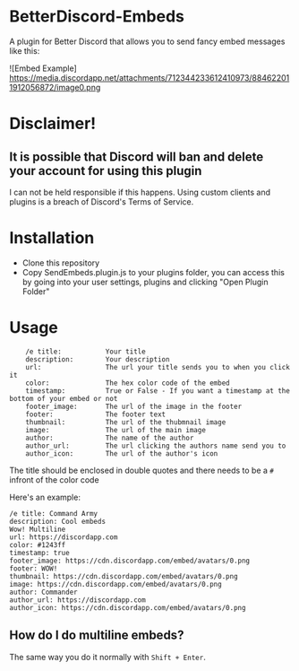 # BetterDiscord-Embeds

A plugin for Better Discord that allows you to send fancy embed messages like this:

![Embed Example] https://media.discordapp.net/attachments/712344233612410973/884622011912056872/image0.png

# Disclaimer!
## It is possible that Discord will ban and delete your account for using this plugin
I can not be held responsible if this happens. Using custom clients and plugins is a breach of Discord's Terms of Service.

# Installation
* Clone this repository
* Copy SendEmbeds.plugin.js to your plugins folder, you can access this by going into your user settings, plugins and clicking "Open Plugin Folder"

# Usage
```
    /e title:           Your title
    description:        Your description
    url:                The url your title sends you to when you click it
    color:              The hex color code of the embed
    timestamp:          True or False - If you want a timestamp at the bottom of your embed or not
    footer_image:       The url of the image in the footer
    footer:             The footer text
    thumbnail:          The url of the thubmnail image
    image:              The url of the main image
    author:             The name of the author
    author_url:         The url clicking the authors name send you to
    author_icon:        The url of the author's icon
```

The title should be enclosed in double quotes and there needs to be a `#` infront of the color code

Here's an example:

```
/e title: Command Army
description: Cool embeds
Wow! Multiline
url: https://discordapp.com
color: #1243ff
timestamp: true
footer_image: https://cdn.discordapp.com/embed/avatars/0.png
footer: WOW!
thumbnail: https://cdn.discordapp.com/embed/avatars/0.png
image: https://cdn.discordapp.com/embed/avatars/0.png
author: Commander 
author_url: https://discordapp.com
author_icon: https://cdn.discordapp.com/embed/avatars/0.png
```

## How do I do multiline embeds?

The same way you do it normally with `Shift + Enter`.

